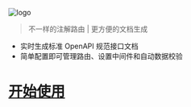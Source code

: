 ![logo](https://wegar.qnnp.me/_media/images/logo.256.png ':size=300')

> 不一样的注解路由 | 更方便的文档生成

* 实时生成标准 OpenAPI 规范接口文档
* 简单配置即可管理路由、设置中间件和自动数据校验

# [<span class="icon-startup-rocket"/> 开始使用](/zh-cn/QuickStart.md?id=home)

